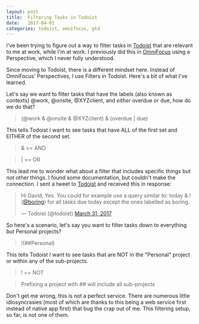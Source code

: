 ```yaml
---
layout: post
title:  Filtering Tasks in Todoist
date:   2017-04-01
categories: todoist, omnifocus, gtd
---
```

I've been trying to figure out a way to filter tasks in [Todoist](https://todoist.com) that are relevant to me at work, while I'm at work. I previously did this in [OmniFocus](https://omnigroup.com) using a Perspective, which I never fully understood. 

Since moving to Todoist, there is a different mindset here. Instead of OmniFocus' Perspectives, I use Filters in Todoist. Here's a bit of what I've learned.

Let's say we want to filter tasks that have the labels (also known as contexts) @work, @onsite, @XYZclient, and *either* overdue or due, how do we do that?

> (@work & @onsite & @XYZclient) & (overdue | due)

This tells Todoist I want to see tasks that have ALL of the first set and EITHER of the second set.

> & == AND

> | == OR

This lead me to wonder what about a filter that includes specific things but *not* other things. I found some documentation, but couldn't make the connection. I sent a tweet to [Todoist](https://twitter.com/todoist) and received this in response: 

<blockquote class="twitter-tweet" data-lang="en"><p lang="en" dir="ltr">Hi David, Yes. You could for example use a query similar to: today &amp; !(<a href="https://twitter.com/boring">@boring</a>) for all tasks due today except the ones labelled as boring.</p>&mdash; Todoist (@todoist) <a href="https://twitter.com/todoist/status/847865970718801920">March 31, 2017</a></blockquote> <script async src="//platform.twitter.com/widgets.js" charset="utf-8"></script>

So here's a scenario, let's say you want to filter tasks down to everything *but* Personal projects?

> !(##Personal)

This tells Todoist I want to see tasks that are NOT in the "Personal" project or within any of the sub-projects.

> ! == NOT

> Prefixing a project with ## will include all sub-projects

Don't get me wrong, this is not a perfect service. There are numerous little idiosyncrasies (most of which are thanks to this being a web service first instead of native app first) that bug the crap out of me. This filtering setup, so far, is not one of them. 